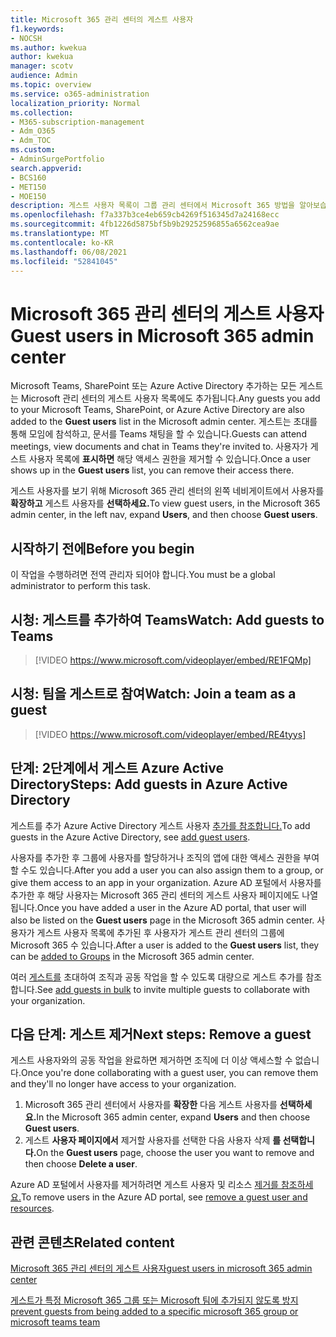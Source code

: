 ```yaml
---
title: Microsoft 365 관리 센터의 게스트 사용자
f1.keywords:
- NOCSH
ms.author: kwekua
author: kwekua
manager: scotv
audience: Admin
ms.topic: overview
ms.service: o365-administration
localization_priority: Normal
ms.collection:
- M365-subscription-management
- Adm_O365
- Adm_TOC
ms.custom:
- AdminSurgePortfolio
search.appverid:
- BCS160
- MET150
- MOE150
description: 게스트 사용자 목록이 그룹 관리 센터에서 Microsoft 365 방법을 알아보습니다.
ms.openlocfilehash: f7a337b3ce4eb659cb4269f516345d7a24168ecc
ms.sourcegitcommit: 4fb1226d5875bf5b9b29252596855a6562cea9ae
ms.translationtype: MT
ms.contentlocale: ko-KR
ms.lasthandoff: 06/08/2021
ms.locfileid: "52841045"
---
```

# <a name="guest-users-in-microsoft-365-admin-center"></a><span data-ttu-id="53a23-103">Microsoft 365 관리 센터의 게스트 사용자</span><span class="sxs-lookup"><span data-stu-id="53a23-103">Guest users in Microsoft 365 admin center</span></span>

<span data-ttu-id="53a23-104">Microsoft Teams, SharePoint 또는 Azure Active Directory 추가하는 모든 게스트는 Microsoft 관리 센터의 게스트  사용자 목록에도 추가됩니다.</span><span class="sxs-lookup"><span data-stu-id="53a23-104">Any guests you add to your Microsoft Teams, SharePoint, or Azure Active Directory are also added to the **Guest users** list in the Microsoft admin center.</span></span> <span data-ttu-id="53a23-105">게스트는 초대를 통해 모임에 참석하고, 문서를 Teams 채팅을 할 수 있습니다.</span><span class="sxs-lookup"><span data-stu-id="53a23-105">Guests can attend meetings, view documents and chat in Teams they're invited to.</span></span>
<span data-ttu-id="53a23-106">사용자가 게스트 사용자 목록에 **표시하면** 해당 액세스 권한을 제거할 수 있습니다.</span><span class="sxs-lookup"><span data-stu-id="53a23-106">Once a user shows up in the **Guest users** list, you can remove their access there.</span></span>

<span data-ttu-id="53a23-107">게스트 사용자를 보기 위해 Microsoft 365 관리 센터의 왼쪽 네비게이트에서 사용자를 **확장하고** 게스트 사용자를 **선택하세요.**</span><span class="sxs-lookup"><span data-stu-id="53a23-107">To view guest users, in the Microsoft 365 admin center, in the left nav, expand **Users**, and then choose **Guest users**.</span></span>

## <a name="before-you-begin"></a><span data-ttu-id="53a23-108">시작하기 전에</span><span class="sxs-lookup"><span data-stu-id="53a23-108">Before you begin</span></span>

<span data-ttu-id="53a23-109">이 작업을 수행하려면 전역 관리자 되어야 합니다.</span><span class="sxs-lookup"><span data-stu-id="53a23-109">You must be a global administrator to perform this task.</span></span>

## <a name="watch-add-guests-to-teams"></a><span data-ttu-id="53a23-110">시청: 게스트를 추가하여 Teams</span><span class="sxs-lookup"><span data-stu-id="53a23-110">Watch: Add guests to Teams</span></span>

> [!VIDEO https://www.microsoft.com/videoplayer/embed/RE1FQMp]

## <a name="watch-join-a-team-as-a-guest"></a><span data-ttu-id="53a23-111">시청: 팀을 게스트로 참여</span><span class="sxs-lookup"><span data-stu-id="53a23-111">Watch: Join a team as a guest</span></span>

> [!VIDEO https://www.microsoft.com/videoplayer/embed/RE4tyys]

## <a name="steps-add-guests-in-azure-active-directory"></a><span data-ttu-id="53a23-112">단계: 2단계에서 게스트 Azure Active Directory</span><span class="sxs-lookup"><span data-stu-id="53a23-112">Steps: Add guests in Azure Active Directory</span></span>

<span data-ttu-id="53a23-113">게스트를 추가 Azure Active Directory 게스트 사용자 [추가를 참조합니다.](/azure/active-directory/b2b/b2b-quickstart-add-guest-users-portal)</span><span class="sxs-lookup"><span data-stu-id="53a23-113">To add guests in the Azure Active Directory, see [add guest users](/azure/active-directory/b2b/b2b-quickstart-add-guest-users-portal).</span></span>

<span data-ttu-id="53a23-114">사용자를 추가한 후 그룹에 사용자를 할당하거나 조직의 앱에 대한 액세스 권한을 부여할 수도 있습니다.</span><span class="sxs-lookup"><span data-stu-id="53a23-114">After you add a user you can also assign them to a group, or give them access to an app in your organization.</span></span> <span data-ttu-id="53a23-115">Azure AD 포털에서 사용자를 추가한 후 해당 사용자는 Microsoft 365  관리 센터의 게스트 사용자 페이지에도 나열됩니다.</span><span class="sxs-lookup"><span data-stu-id="53a23-115">Once you have added a user in the Azure AD portal, that user will also be listed on the **Guest users** page in the Microsoft 365 admin center.</span></span>
<span data-ttu-id="53a23-116">사용자가 게스트 사용자 목록에  추가된 후 사용자가 [](../create-groups/manage-guest-access-in-groups.md#add-guests-to-a-microsoft-365-group-from-the-admin-center) 게스트 관리 센터의 그룹에 Microsoft 365 수 있습니다.</span><span class="sxs-lookup"><span data-stu-id="53a23-116">After a user is added to the **Guest users** list, they can be [added to Groups](../create-groups/manage-guest-access-in-groups.md#add-guests-to-a-microsoft-365-group-from-the-admin-center) in the Microsoft 365 admin center.</span></span>

<span data-ttu-id="53a23-117">여러 [게스트를](/azure/active-directory/b2b/tutorial-bulk-invite) 초대하여 조직과 공동 작업을 할 수 있도록 대량으로 게스트 추가를 참조합니다.</span><span class="sxs-lookup"><span data-stu-id="53a23-117">See [add guests in bulk](/azure/active-directory/b2b/tutorial-bulk-invite) to invite multiple guests to collaborate with your organization.</span></span>

## <a name="next-steps-remove-a-guest"></a><span data-ttu-id="53a23-118">다음 단계: 게스트 제거</span><span class="sxs-lookup"><span data-stu-id="53a23-118">Next steps: Remove a guest</span></span>

<span data-ttu-id="53a23-119">게스트 사용자와의 공동 작업을 완료하면 제거하면 조직에 더 이상 액세스할 수 없습니다.</span><span class="sxs-lookup"><span data-stu-id="53a23-119">Once you're done collaborating with a guest user, you can remove them and they'll no longer have access to your organization.</span></span>

1. <span data-ttu-id="53a23-120">Microsoft 365 관리 센터에서 사용자를 **확장한** 다음 게스트 사용자를 **선택하세요.**</span><span class="sxs-lookup"><span data-stu-id="53a23-120">In the Microsoft 365 admin center, expand **Users** and then choose **Guest users**.</span></span>
1. <span data-ttu-id="53a23-121">게스트 **사용자 페이지에서** 제거할 사용자를 선택한 다음 사용자 삭제 **를 선택합니다.**</span><span class="sxs-lookup"><span data-stu-id="53a23-121">On the **Guest users** page, choose the user you want to remove and then choose **Delete a user**.</span></span>

<span data-ttu-id="53a23-122">Azure AD 포털에서 사용자를 제거하려면 게스트 사용자 및 리소스 [제거를 참조하세요.](/azure/active-directory/b2b/b2b-quickstart-add-guest-users-portal#clean-up-resources)</span><span class="sxs-lookup"><span data-stu-id="53a23-122">To remove users in the Azure AD portal, see [remove a guest user and resources](/azure/active-directory/b2b/b2b-quickstart-add-guest-users-portal#clean-up-resources).</span></span>

## <a name="related-content"></a><span data-ttu-id="53a23-123">관련 콘텐츠</span><span class="sxs-lookup"><span data-stu-id="53a23-123">Related content</span></span>

[<span data-ttu-id="53a23-124">Microsoft 365 관리 센터의 게스트 사용자</span><span class="sxs-lookup"><span data-stu-id="53a23-124">guest users in microsoft 365 admin center</span></span>](about-guest-users.md)

[<span data-ttu-id="53a23-125">게스트가 특정 Microsoft 365 그룹 또는 Microsoft 팀에 추가되지 않도록 방지</span><span class="sxs-lookup"><span data-stu-id="53a23-125">prevent guests from being added to a specific microsoft 365 group or microsoft teams team</span></span>](../../solutions/per-group-guest-access.md)
